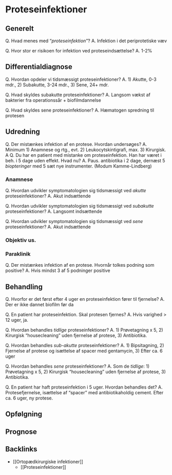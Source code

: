 # Proteseinfektioner
## Generelt
Q. Hvad menes med “*proteseinfektion*”?
A. Infektion i det periprotetiske væv

Q. Hvor stor er risikoen for infektion ved proteseindsættelse?
A. 1-2%

## Differentialdiagnose
Q. Hvordan opdeler vi tidsmæssigt proteseinfektioner?
A. 1) Akutte, 0-3 mdr., 2) Subakutte, 3-24 mdr., 3) Sene, 24+ mdr.

Q. Hvad skyldes subakutte proteseinfektioner?
A. Langsom vækst af bakterier fra operationssår + biofilmdannelse

Q. Hvad skyldes sene proteseinfektioner?
A. Hæmatogen spredning til protesen

## Udredning
Q. Der mistænkes infektion af en protese. Hvordan undersøges?
A. Minimum 1) Anamnese og rtg., evt. 2) Leukocytskintigrafi, max. 3) Kirurgisk.
A
Q. Du har en patient med mistanke om proteseinfektion. Han har været i beh. i 5 dage uden effekt. Hvad nu?
A. Paus. antibiotika i 2 dage, dernæst 5 *biopteringer* med 5 sæt nye instrumenter. (Modum Kamme-Lindberg)

### Anamnese
Q. Hvordan udvikler symptomatologien sig tidsmæssigt ved *akutte* proteseinfektioner?
A. Akut indsættende 

Q. Hvordan udvikler symptomatologien sig tidsmæssigt ved *subakutte* proteseinfektioner?
A. Langsomt indsættende 

Q. Hvordan udvikler symptomatologien sig tidsmæssigt ved *sene* proteseinfektioner?
A. Akut indsættende 

### Objektiv us.

### Paraklinik
Q. Der mistænkes infektion af en protese. Hvornår tolkes podning som positive?
A. Hvis mindst 3 af 5 podninger positive

## Behandling
Q. Hvorfor er det først efter 4 uger en proteseinfektion fører til fjernelse?
A. Der er ikke dannet biofilm før da

Q. En patient har proteseinfektion. Skal protesen fjernes?
A. Hvis varighed > 12 uger, ja.

Q. Hvordan behandles *tidlige* proteseinfektioner?
A. 1) Prøvetagning x 5, 2) Kirurgisk “housecleaning” uden fjernelse af protese, 3) Antibiotika.

Q. Hvordan behandles *sub-akutte* proteseinfektioner?
A. 1) Bipsitagning, 2) Fjernelse af protese og isættelse af spacer med gentamycin, 3) Efter ca. 6 uger

Q. Hvordan behandles *sene* proteseinfektioner?
A. Som de *tidlige*: 1) Prøvetagning x 5, 2) Kirurgisk “housecleaning” uden fjernelse af protese, 3) Antibiotika.

Q. En patient har haft proteseinfektion i 5 uger. Hvordan behandles det?
A. Protesefjernelse, isættelse af “spacer” med antibiotikaholdig cement. Efter ca. 6 uger, ny protese.

## Opfølgning


## Prognose

## Backlinks
* [[Ortopædkirurgiske infektioner]]
	* [[Proteseinfektioner]]

<!-- #anki/tag/med/Orto #anki/deck/Medicine -->

<!-- {BearID:47355791-2C03-4C6B-B67D-D2CE479F6294-71605-00009D3A88B2BC8F} -->
